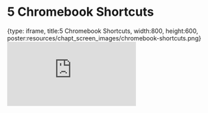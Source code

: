 # 5 Chromebook Shortcuts
 
{type: iframe, title:5 Chromebook Shortcuts, width:800, height:600, poster:resources/chapt_screen_images/chromebook-shortcuts.png}
![](https://datatrail-jhu.github.io/01_chromebookintro/no_toc/chromebook-shortcuts.html)
 

 
